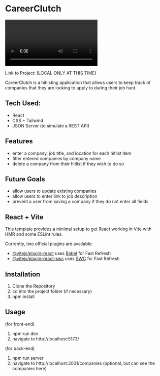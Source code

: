 # CareerClutch
![Thumbnail](public/careerClutch.mp4)

Link to Project: (LOCAL ONLY AT THIS TIME)

CareerClutch is a hitlisting application that allows users to keep track of companies that they are looking to apply to during their job hunt.

## Tech Used:

- React
- CSS + Tailwind
- JSON Server (to simulate a REST API)


## Features

- enter a company, job title, and location for each hitlist item
- filter entered companies by company name
- delete a company from their hitlist if they wish to do so

## Future Goals

- allow users to update existing companies
- allow users to enter link to job description
- prevent a user from saving a company if they do not enter all fields




## React + Vite


This template provides a minimal setup to get React working in Vite with HMR and some ESLint rules.

Currently, two official plugins are available:

- [@vitejs/plugin-react](https://github.com/vitejs/vite-plugin-react/blob/main/packages/plugin-react/README.md) uses [Babel](https://babeljs.io/) for Fast Refresh
- [@vitejs/plugin-react-swc](https://github.com/vitejs/vite-plugin-react-swc) uses [SWC](https://swc.rs/) for Fast Refresh


## Installation

1. Clone the Repository
2. cd into the project folder (if necessary)
3. npm install

## Usage

(for front-end)
1. npm run dev
2. navigate to http://localhost:5173/

(for back-end)
1. npm run server
2. navigate to http://localhost:3001/companies (optional, but can see the companies here)
